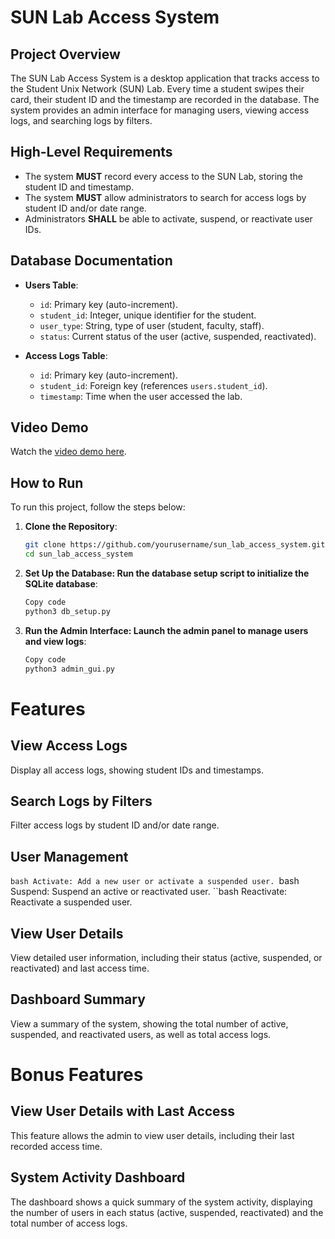 # SUN Lab Access System

## Project Overview
The SUN Lab Access System is a desktop application that tracks access to the Student Unix Network (SUN) Lab. Every time a student swipes their card, their student ID and the timestamp are recorded in the database. The system provides an admin interface for managing users, viewing access logs, and searching logs by filters.

## High-Level Requirements
- The system **MUST** record every access to the SUN Lab, storing the student ID and timestamp.
- The system **MUST** allow administrators to search for access logs by student ID and/or date range.
- Administrators **SHALL** be able to activate, suspend, or reactivate user IDs.

## Database Documentation
- **Users Table**:
  - `id`: Primary key (auto-increment).
  - `student_id`: Integer, unique identifier for the student.
  - `user_type`: String, type of user (student, faculty, staff).
  - `status`: Current status of the user (active, suspended, reactivated).

- **Access Logs Table**:
  - `id`: Primary key (auto-increment).
  - `student_id`: Foreign key (references `users.student_id`).
  - `timestamp`: Time when the user accessed the lab.

## Video Demo
Watch the [video demo here](https://drive.google.com/file/d/1kSvmlgab_1EYOZODGHkHTAmitF8GqUf4/view?usp=sharing).

## How to Run
To run this project, follow the steps below:

1. **Clone the Repository**:
   ```bash
   git clone https://github.com/yourusername/sun_lab_access_system.git
   cd sun_lab_access_system

2. **Set Up the Database: Run the database setup script to initialize the SQLite database**:
   ```bash
   Copy code
   python3 db_setup.py

3. **Run the Admin Interface: Launch the admin panel to manage users and view logs**:
   ```bash
   Copy code
   python3 admin_gui.py

# Features

## View Access Logs
Display all access logs, showing student IDs and timestamps.
## Search Logs by Filters
Filter access logs by student ID and/or date range.
## User Management
   ``bash
   Activate: Add a new user or activate a suspended user.
   ``bash
   Suspend: Suspend an active or reactivated user.
   ``bash
   Reactivate: Reactivate a suspended user.
## View User Details
View detailed user information, including their status (active, suspended, or reactivated) and last access time.
## Dashboard Summary
View a summary of the system, showing the total number of active, suspended, and reactivated users, as well as total access logs.
# Bonus Features

## View User Details with Last Access
This feature allows the admin to view user details, including their last recorded access time.
## System Activity Dashboard
The dashboard shows a quick summary of the system activity, displaying the number of users in each status (active, suspended, reactivated) and the total number of access logs.

